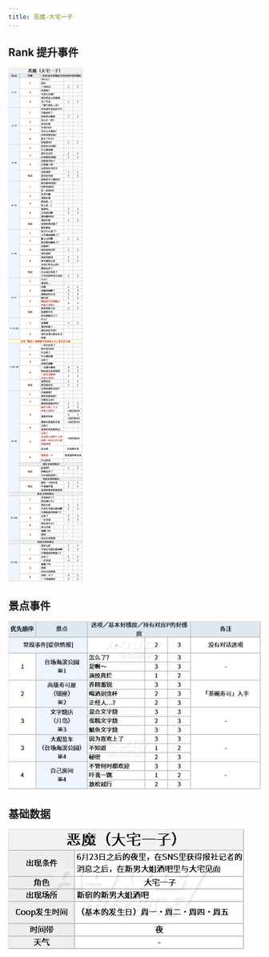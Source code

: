 ```yaml
---
title: 恶魔-大宅一子
---
```


## Rank 提升事件

![](./assets/20200304152606-1982-91269.jpg)

## 景点事件

![](./assets/20200304152607-9717-42753.jpg)

## 基础数据

![](./assets/20200304152607-1147-25944.jpg)
